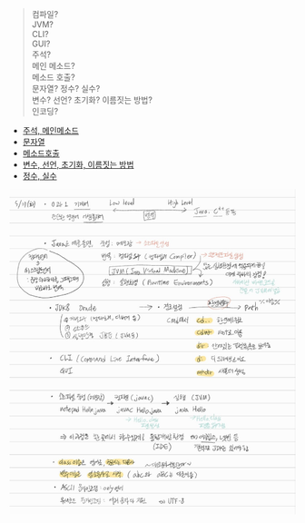 >컴파일?  
>JVM?  
>CLI?  
>GUI?  
>주석?  
>메인 메소드?  
>메소드 호출?  
>문자열? 정수? 실수?  
>변수? 선언? 초기화? 이름짓는 방법?  
>인코딩?    
- [주석, 메인메소드](../Hello.java)
- [문자열](../PrintName.java)
- [메소드호출](../Plus.java)
- [변수, 선언, 초기화, 이름짓는 방법](../Add.java)
- [정수, 실수](../MulDiv.java)  

![220517](./img/20220517.jpg)
